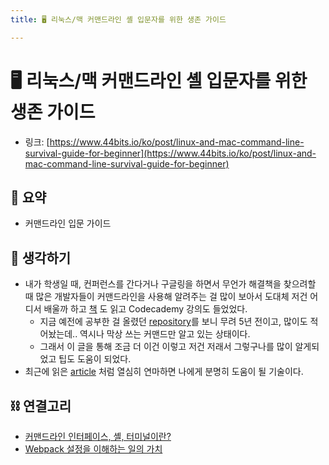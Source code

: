 ```yaml
---
title: 🖥 리눅스/맥 커맨드라인 셸 입문자를 위한 생존 가이드

---
```

# 🖥 리눅스/맥 커맨드라인 셸 입문자를 위한 생존 가이드

- 링크: [https://www.44bits.io/ko/post/linux-and-mac-command-line-survival-guide-for-beginner](https://www.44bits.io/ko/post/linux-and-mac-command-line-survival-guide-for-beginner)

## 📝 요약 
- 커맨드라인 입문 가이드  

## 🤔 생각하기 
- 내가 학생일 때, 컨퍼런스를 간다거나 구글링을 하면서 무언가 해결책을 찾으려할 때 많은 개발자들이 커맨드라인을 사용해 알려주는 걸 많이 보아서 도대체 저건 어디서 배울까 하고 [책](http://www.yes24.com/Product/Goods/8208026) 도 읽고 Codecademy 강의도 들었었다.  
    - 지금 예전에 공부한 걸 올렸던 [repository](https://github.com/padosum/TIL/tree/master/Unix-Linux)를 보니 무려 5년 전이고, 많이도 적어놨는데.. 역시나 막상 쓰는 커맨드만 알고 있는 상태이다.  
  - 그래서 이 글을 통해 조금 더 이건 이렇고 저건 저래서 그렇구나를 많이 알게되었고 팁도 도움이 되었다.    
- 최근에 읽은 [article](../Life/../Dev/a-case-for-understanding-webpack-config.md) 처럼 열심히 연마하면 나에게 분명히 도움이 될 기술이다.  

## ⛓️ 연결고리
- [커맨드라인 인터페이스, 셸, 터미널이란?](https://www.44bits.io/ko/keyword/command-line-interface-cli-shell-and-terminal)  
- [Webpack 설정을 이해하는 일의 가치](../Life/../Dev/a-case-for-understanding-webpack-config.md)